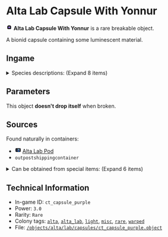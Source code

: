 # Alta Lab Capsule With Yonnur

<img src="https://raw.githubusercontent.com/Ceterai/Enternia/main/objects/alta/lab/capsules/ct_capsule_purple_icon.png" alt="Alta Lab Capsule With Yonnur icon" loading="lazy" height=16px width="auto" /> **Alta Lab Capsule With Yonnur** is a rare breakable object.

A bionid capsule containing some luminescent material.

## Ingame

<details markdown="1"><summary>Species descriptions: (Expand 8 items)</summary>

- Alta: A lab capsule filled with glowing juice from bulbs of warped plants. It's called '[Yonnur](https://ceterai.github.io/MyEnternia/Wiki/Yonnur)'.
- Apex: Perhaps this object contains a glowing liquid material.
- Avian: It glows in the dark!
- Floran: Floran wonderssss what's inssside.
- Glitch: Observant. It appears this object is containing some sort of luminescent material.
- Human: It's a chest! Or a capsule! Or a plane! Wait, no.
- Hylotl: I believe illumination is not the true purpose of this device.
- Novakid: It's shinin' with colorful lights!

</details>

## Parameters

This object **doesn't drop itself** when broken.

## Sources

Found naturally in containers:

- <img src="https://raw.githubusercontent.com/Ceterai/Enternia/main/objects/alta/lab/pod/icon.png" alt="Alta Lab Pod icon" loading="lazy" height=16px width="auto" /> [Alta Lab Pod](https://ceterai.github.io/MyEnternia/Wiki/AltaLabPod)
- `outpostshippingcontainer`

<details markdown="1"><summary>Can be obtained from special items: (Expand 6 items)</summary>

- <img src="https://raw.githubusercontent.com/Ceterai/Enternia/main/items/active/alta/loot/tier0.png" alt="Tier 0 Pad icon" loading="lazy" height=16px width="auto" /> [Tier 0 Pad](https://ceterai.github.io/MyEnternia/Wiki/Tier0Pad)
- <img src="https://raw.githubusercontent.com/Ceterai/Enternia/main/items/active/alta/loot/tier1.png" alt="Tier 1 Pad icon" loading="lazy" height=16px width="auto" /> [Tier 1 Pad](https://ceterai.github.io/MyEnternia/Wiki/Tier1Pad)
- <img src="https://raw.githubusercontent.com/Ceterai/Enternia/main/items/active/alta/loot/tier2.png" alt="Tier 2 Pad icon" loading="lazy" height=16px width="auto" /> [Tier 2 Pad](https://ceterai.github.io/MyEnternia/Wiki/Tier2Pad)
- <img src="https://raw.githubusercontent.com/Ceterai/Enternia/main/items/active/alta/loot/tier3.png" alt="Tier 3 Pad icon" loading="lazy" height=16px width="auto" /> [Tier 3 Pad](https://ceterai.github.io/MyEnternia/Wiki/Tier3Pad)
- <img src="https://raw.githubusercontent.com/Ceterai/Enternia/main/items/active/alta/loot/tier4.png" alt="Tier 4 Pad icon" loading="lazy" height=16px width="auto" /> [Tier 4 Pad](https://ceterai.github.io/MyEnternia/Wiki/Tier4Pad)
- <img src="https://raw.githubusercontent.com/Ceterai/Enternia/main/items/active/alta/loot/tier5.png" alt="Tier 5 Pad icon" loading="lazy" height=16px width="auto" /> [Tier 5 Pad](https://ceterai.github.io/MyEnternia/Wiki/Tier5Pad)

</details>

## Technical Information

- In-game ID: `ct_capsule_purple`
- Power: `3.0`
- Rarity: `Rare`
- Colony tags: [`alta`](https://ceterai.github.io/MyEnternia/Wiki/Tags/Alta), [`alta_lab`](https://ceterai.github.io/MyEnternia/Wiki/Tags/AltaLab), [`light`](https://ceterai.github.io/MyEnternia/Wiki/Tags/Light), [`misc`](https://ceterai.github.io/MyEnternia/Wiki/Tags/Misc), [`rare`](https://ceterai.github.io/MyEnternia/Wiki/Tags/Rare), [`warped`](https://ceterai.github.io/MyEnternia/Wiki/Tags/Warped)
- File: [`/objects/alta/lab/capsules/ct_capsule_purple.object`](https://github.com/Ceterai/Enternia/blob/main/objects/alta/lab/capsules/ct_capsule_purple.object)
